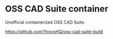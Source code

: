 OSS CAD Suite container
=======================

Unofficial containerized OSS CAD Suite.

https://github.com/YosysHQ/oss-cad-suite-build
